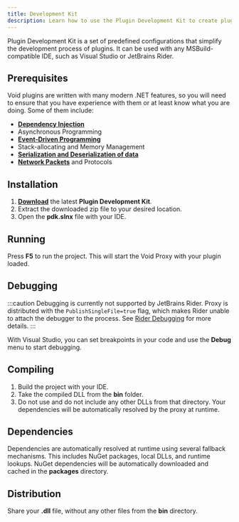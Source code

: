 ```yaml
---
title: Development Kit
description: Learn how to use the Plugin Development Kit to create plugins for Void.
---
```


Plugin Development Kit is a set of predefined configurations that simplify the development process of plugins.
It can be used with any MSBuild-compatible IDE, such as Visual Studio or JetBrains Rider.

## Prerequisites
Void plugins are written with many modern .NET features, so you will need to ensure that you have experience with them or at least know what you are doing.
Some of them include:
- [**Dependency Injection**](/docs/developing-plugins/services/creating-a-service/)
- Asynchronous Programming
- [**Event-Driven Programming**](/docs/developing-plugins/events/listening-to-events/)
- Stack-allocating and Memory Management
- [**Serialization and Deserialization of data**](/docs/developing-plugins/serializers/)
- [**Network Packets**](/docs/developing-plugins/network/packets/) and Protocols

## Installation
1) [**Download**](https://github.com/caunt/Void/releases/latest/download/plugin-devkit.zip) the latest **Plugin Development Kit**.
2) Extract the downloaded zip file to your desired location.
3) Open the **pdk.slnx** file with your IDE.

## Running
Press **F5** to run the project. This will start the Void Proxy with your plugin loaded.

## Debugging
:::caution
Debugging is currently not supported by JetBrains Rider.
Proxy is distributed with the `PublishSingleFile=true` flag, which makes Rider unable to attach the debugger to the process.
See [Rider Debugging](https://www.jetbrains.com/help/rider/Debugging_Code.html) for more details.
:::

With Visual Studio, you can set breakpoints in your code and use the **Debug** menu to start debugging.

## Compiling
1) Build the project with your IDE.
2) Take the compiled DLL from the **bin** folder.
3) Do not use and do not include any other DLLs from that directory.
Your dependencies will be automatically resolved by the proxy at runtime.

## Dependencies
Dependencies are automatically resolved at runtime using several fallback mechanisms.
This includes NuGet packages, local DLLs, and runtime lookups.
NuGet dependencies will be automatically downloaded and cached in the **packages** directory.

## Distribution
Share your **.dll** file, without any other files from the **bin** directory.
